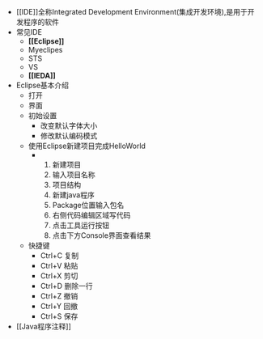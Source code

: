 - [[IDE]]全称Integrated Development Environment(集成开发环境),是用于开发程序的软件
- 常见IDE
	- **[[Eclipse]]**
	- Myeclipes
	- STS
	- VS
	- **[[IEDA]]**
- Eclipse基本介绍
	- 打开
	- 界面
	- 初始设置
		- 改变默认字体大小
		- 修改默认编码模式
	- 使用Eclipse新建项目完成HelloWorld
		- 1. 新建项目
		  2. 输入项目名称
		  3. 项目结构
		  4. 新建java程序
		  5. Package位置输入包名
		  6. 右侧代码编辑区域写代码
		  7. 点击工具运行按钮
		  8. 点击下方Console界面查看结果
	- 快捷键
		- Ctrl+C 复制
		- Ctrl+V 粘贴
		- Ctrl+X 剪切
		- Ctrl+D 删除一行
		- Ctrl+Z 撤销
		- Ctrl+Y 回撤
		- Ctrl+S 保存
- [[Java程序注释]]